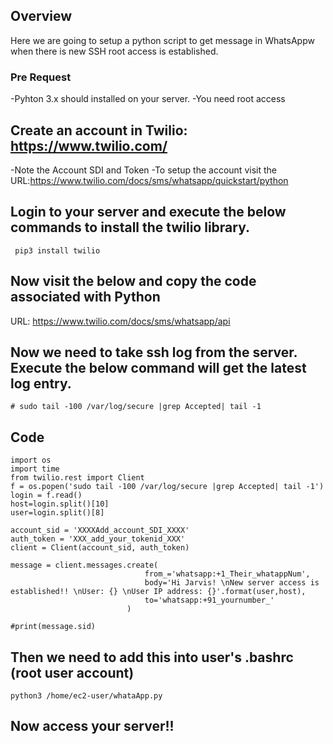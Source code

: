 ## Overview
Here we are going to setup a python script to get message in WhatsAppw when there is new SSH root access is established. 

### Pre Request 
-Pyhton 3.x should installed on your server.
-You need root access

## Create an account in Twilio:  https://www.twilio.com/
-Note the Account SDI and Token
-To setup the account visit the URL:https://www.twilio.com/docs/sms/whatsapp/quickstart/python

## Login to your server and execute the below commands to install the twilio library.

```
 pip3 install twilio
```

## Now visit the below and copy the code associated with Python

URL: https://www.twilio.com/docs/sms/whatsapp/api 

## Now we need to take ssh log from the server.  Execute the below command will get the latest log entry.

```
# sudo tail -100 /var/log/secure |grep Accepted| tail -1
```
## Code
```
import os
import time
from twilio.rest import Client
f = os.popen('sudo tail -100 /var/log/secure |grep Accepted| tail -1')
login = f.read()
host=login.split()[10]
user=login.split()[8]

account_sid = 'XXXXAdd_account_SDI_XXXX'
auth_token = 'XXX_add_your_tokenid_XXX'
client = Client(account_sid, auth_token)

message = client.messages.create(
                              from_='whatsapp:+1_Their_whatappNum',
                              body='Hi Jarvis! \nNew server access is established!! \nUser: {} \nUser IP address: {}'.format(user,host),
                              to='whatsapp:+91_yournumber_'
                          )

#print(message.sid)
```

## Then we need to add this into user's .bashrc  (root user account)

```
python3 /home/ec2-user/whataApp.py
```

## Now access your server!!
